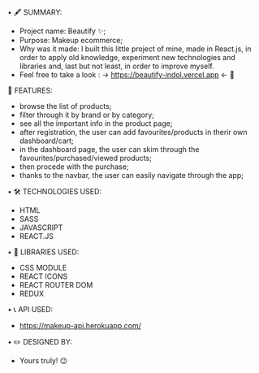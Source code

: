 • 🖋️ SUMMARY:

- Project name: Beautify ✨;
- Purpose: Makeup ecommerce;
- Why was it made: I built this little project of mine, made in React.js, in order to apply old knowledge, experiment new technologies and libraries and, last but not least, in order to improve myself.
- Feel free to take a look : → https://beautify-indol.vercel.app ← 🤗

💄 FEATURES:

- browse the list of products;
- filter through it by brand or by category;
- see all the important info in the product page;
- after registration, the user can add favourites/products in therir own dashboard/cart;
- in the dashboard page, the user can skim through the favourites/purchased/viewed products;
- then procede with the purchase;
- thanks to the navbar, the user can easily navigate through the app;

• 🛠️ TECHNOLOGIES USED:

- HTML
- SASS
- JAVASCRIPT
- REACT.JS

• 📖 LIBRARIES USED:

- CSS MODULE
- REACT ICONS
- REACT ROUTER DOM
- REDUX

• 📞 API USED:

- https://makeup-api.herokuapp.com/

• ✏️ DESIGNED BY:

- Yours truly! 😉
